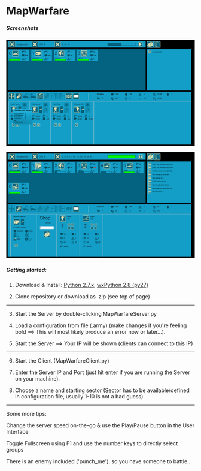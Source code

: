 MapWarfare
==========

##### Screenshots

![Standard View](/screenshots/1.png "Standard View")

![Shop View](/screenshots/2.png "Shop View")


##### Getting started:

1. Download & Install: [Python 2.7.x](http://python.org/download/), [wxPython 2.8 (py27)](http://wxpython.org/download.php)

2. Clone repository or download as .zip (see top of page)

-------------------

3. Start the Server by double-clicking MapWarfareServer.py

4. Load a configuration from file (.army)
	(make changes if you're feeling bold ==> This will most likely produce an error now or later...).

5. Start the Server ==> Your IP will be shown (clients can connect to this IP)

--------------------

6. Start the Client (MapWarfareClient.py)

7. Enter the Server IP and Port (just hit enter if you are running the Server on your machine).

8. Choose a name and starting sector 
	(Sector has to be available/defined in configuration file, usually 1-10 is not a bad guess)

--------------------

Some more tips:

Change the server speed on-the-go & use the Play/Pause button in the User Interface

Toggle Fullscreen using F1 and use the number keys to directly select groups

There is an enemy included ('punch_me'), so you have someone to battle...
